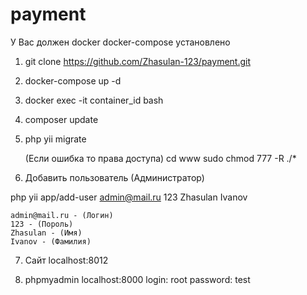 # payment

У Вас должен docker docker-compose установлено

1) git clone https://github.com/Zhasulan-123/payment.git

2) docker-compose up -d

3) docker exec -it container_id bash

4) composer update

5) php yii migrate 
   
   (Если ошибка то права доступа)
   cd www
   sudo chmod 777 -R ./*

6) Добавить пользователь (Администратор)

php yii app/add-user admin@mail.ru 123 Zhasulan Ivanov
   
    admin@mail.ru - (Логин)
    123 - (Пороль)
    Zhasulan - (Имя)
    Ivanov - (Фамилия)
    
7) Сайт localhost:8012

8) phpmyadmin localhost:8000
    login: root
    password: test
